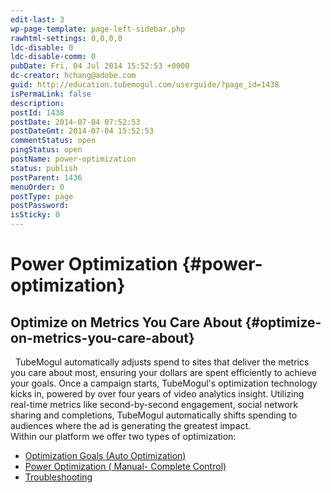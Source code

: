 ```yaml
---
edit-last: 3
wp-page-template: page-left-sidebar.php
rawhtml-settings: 0,0,0,0
ldc-disable: 0
ldc-disable-comm: 0
pubDate: Fri, 04 Jul 2014 15:52:53 +0000
dc-creator: hchang@adobe.com
guid: http://education.tubemogul.com/userguide/?page_id=1438
isPermaLink: false
description: 
postId: 1438
postDate: 2014-07-04 07:52:53
postDateGmt: 2014-07-04 15:52:53
commentStatus: open
pingStatus: open
postName: power-optimization
status: publish
postParent: 1436
menuOrder: 0
postType: page
postPassword: 
isSticky: 0
---
```


# Power Optimization {#power-optimization}

## Optimize on Metrics You Care About {#optimize-on-metrics-you-care-about}

&nbsp;
TubeMogul automatically adjusts spend to sites&nbsp;that deliver the metrics you care about most, ensuring your dollars are spent efficiently to achieve your goals. Once a campaign starts, TubeMogul's optimization technology kicks in, powered by over four years of video analytics insight. Utilizing real-time metrics like second-by-second engagement, social network sharing and completions, TubeMogul automatically shifts spending to audiences where the ad is generating the greatest impact.   
Within our platform we offer two types of optimization:

* [Optimization Goals (Auto Optimization)](optimization-goals.md)
* [Power Optimization ( Manual- Complete Control)](troubleshooting.md)
* [Troubleshooting](troubleshooting.md)

